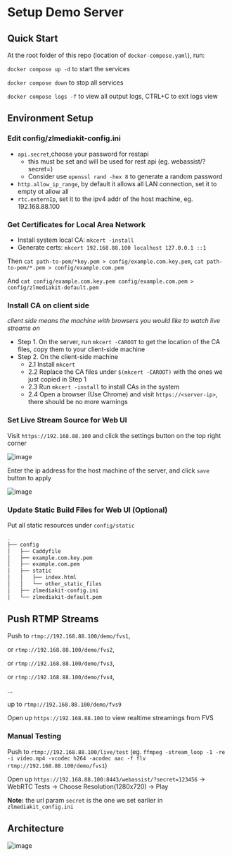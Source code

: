# Setup Demo Server

## Quick Start

At the root folder of this repo (location of `docker-compose.yaml`), run:

`docker compose up -d` to start the services

`docker compose down` to stop all services

`docker compose logs -f` to view all output logs, CTRL+C to exit logs view

## Environment Setup

### Edit config/zlmediakit-config.ini

- `api.secret`,choose your password for restapi
  - this must be set and will be used for rest api (eg. webassist/?secret=<secret>)
  - Consider use `openssl rand -hex 8` to generate a random password
- `http.allow_ip_range`, by default it allows all LAN connection, set it to empty ot allow all
- `rtc.externIp`, set it to the ipv4 addr of the host machine, eg. 192.168.88.100

### Get Certificates for Local Area Network

- Install system local CA: `mkcert -install`
- Generate certs: `mkcert 192.168.88.100 localhost 127.0.0.1 ::1`

Then `cat path-to-pem/*key.pem > config/example.com.key.pem`, `cat path-to-pem/*.pem > config/example.com.pem`

And `cat config/example.com.key.pem config/example.com.pem > config/zlmediakit-default.pem`

### Install CA on client side 

*client side means the machine with browsers you would like to watch live streams on*

- Step 1. On the server, run `mkcert -CAROOT` to get the location of the CA files, copy them to your client-side machine
- Step 2. On the client-side machine
  - 2.1 Install `mkcert`
  - 2.2 Replace the CA files under `$(mkcert -CAROOT)` with the ones we just copied in Step 1
  - 2.3 Run `mkcert -install` to install CAs in the system
  - 2.4 Open a browser (Use Chrome) and visit `https://<server-ip>`, there should be no more warnings 

### Set Live Stream Source for Web UI

Visit `https://192.168.88.100` and click the settings button on the top right corner

![image](https://github.com/LonganVision/infra/assets/139405574/0b13ac18-fe2e-4abe-bf32-da5b75f8f044)

Enter the ip address for the host machine of the server, and click `save` button to apply

![image](https://github.com/LonganVision/infra/assets/139405574/f736e9d6-aad3-4d2d-bb76-77c4cf9a83e0)

### Update Static Build Files for Web UI (Optional)

Put all static resources under `config/static`

```bash
.
├── config
│   ├── Caddyfile
│   ├── example.com.key.pem
│   ├── example.com.pem
│   ├── static
│   │   ├── index.html
│   │   └── other_static_files
│   ├── zlmediakit-config.ini
│   └── zlmediakit-default.pem
```

## Push RTMP Streams

Push to `rtmp://192.168.88.100/demo/fvs1`,

or `rtmp://192.168.88.100/demo/fvs2`,

or `rtmp://192.168.88.100/demo/fvs3`,

or `rtmp://192.168.88.100/demo/fvs4`,

...

up to `rtmp://192.168.88.100/demo/fvs9`

Open up `https://192.168.88.100` to view realtime streamings from FVS


### Manual Testing

Push to `rtmp://192.168.88.100/live/test` (eg. `ffmpeg -stream_loop -1 -re -i video.mp4 -vcodec h264 -acodec aac -f flv rtmp://192.168.88.100/demo/fvs1`)

Open up `https://192.168.88.100:8443/webassist/?secret=123456` -> WebRTC Tests -> Choose Resolution(1280x720) -> Play

**Note:** the url param `secret` is the one we set earlier in `zlmediakit_config.ini`

## Architecture

![image](https://github.com/LonganVision/infra/assets/139405574/33a276fa-6b91-4c39-b6b7-a35cf952a9e0)







